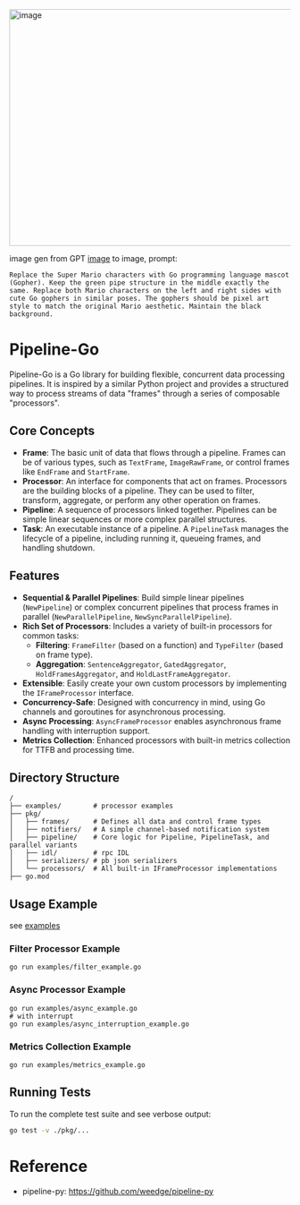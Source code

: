 


<img width="1245" height="423" alt="image" src="https://github.com/user-attachments/assets/841dc53f-272d-4116-91d5-4dfe421f4182" />

image gen from GPT [image](https://github.com/weedge/pipeline-py) to image, prompt:

```
Replace the Super Mario characters with Go programming language mascot (Gopher). Keep the green pipe structure in the middle exactly the same. Replace both Mario characters on the left and right sides with cute Go gophers in similar poses. The gophers should be pixel art style to match the original Mario aesthetic. Maintain the black background.
```

# Pipeline-Go

Pipeline-Go is a Go library for building flexible, concurrent data processing pipelines. It is inspired by a similar Python project and provides a structured way to process streams of data "frames" through a series of composable "processors".

## Core Concepts

- **Frame**: The basic unit of data that flows through a pipeline. Frames can be of various types, such as `TextFrame`, `ImageRawFrame`, or control frames like `EndFrame` and `StartFrame`.
- **Processor**: An interface for components that act on frames. Processors are the building blocks of a pipeline. They can be used to filter, transform, aggregate, or perform any other operation on frames.
- **Pipeline**: A sequence of processors linked together. Pipelines can be simple linear sequences or more complex parallel structures.
- **Task**: An executable instance of a pipeline. A `PipelineTask` manages the lifecycle of a pipeline, including running it, queueing frames, and handling shutdown.

## Features

- **Sequential & Parallel Pipelines**: Build simple linear pipelines (`NewPipeline`) or complex concurrent pipelines that process frames in parallel (`NewParallelPipeline`, `NewSyncParallelPipeline`).
- **Rich Set of Processors**: Includes a variety of built-in processors for common tasks:
    - **Filtering**: `FrameFilter` (based on a function) and `TypeFilter` (based on frame type).
    - **Aggregation**: `SentenceAggregator`, `GatedAggregator`, `HoldFramesAggregator`, and `HoldLastFrameAggregator`.
- **Extensible**: Easily create your own custom processors by implementing the `IFrameProcessor` interface.
- **Concurrency-Safe**: Designed with concurrency in mind, using Go channels and goroutines for asynchronous processing.
- **Async Processing**: `AsyncFrameProcessor` enables asynchronous frame handling with interruption support.
- **Metrics Collection**: Enhanced processors with built-in metrics collection for TTFB and processing time.

## Directory Structure

```
/
├── examples/        # processor examples
├── pkg/
│   ├── frames/      # Defines all data and control frame types
│   ├── notifiers/   # A simple channel-based notification system
│   ├── pipeline/    # Core logic for Pipeline, PipelineTask, and parallel variants
│   ├── idl/         # rpc IDL
│   ├── serializers/ # pb json serializers
│   └── processors/  # All built-in IFrameProcessor implementations
├── go.mod
```

## Usage Example
see [examples](./examples/)

### Filter Processor Example
```shell
go run examples/filter_example.go
```

### Async Processor Example

```shell
go run examples/async_example.go
# with interrupt
go run examples/async_interruption_example.go
```

### Metrics Collection Example

```shell
go run examples/metrics_example.go
```

## Running Tests

To run the complete test suite and see verbose output:
```bash
go test -v ./pkg/...
```

# Reference
-  pipeline-py: https://github.com/weedge/pipeline-py

